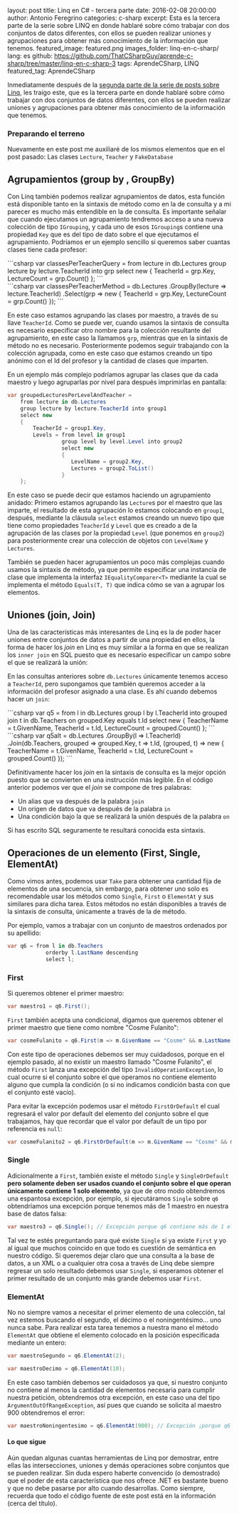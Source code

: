 layout: post
title: Linq en C# - tercera parte
date: 2016-02-08 20:00:00
author: Antonio Feregrino
categories: c-sharp
excerpt: Esta es la tercera parte de la serie sobre LINQ en donde hablaré sobre cómo trabajar con dos conjuntos de datos diferentes, con ellos se pueden realizar uniones y agrupaciones para obtener más conocimiento de la información que tenemos.
featured_image: featured.png
images_folder: linq-en-c-sharp/
lang: es
github: https://github.com/ThatCSharpGuy/aprende-c-sharp/tree/master/linq-en-c-sharp-3
tags: AprendeCSharp, LINQ
featured_tag: AprendeCSharp

Inmediatamente después de la [segunda parte de la serie de posts sobre Linq](/post/linq-en-c-sharp-2), les traigo este, que es la tercera parte en donde hablaré sobre cómo trabajar con dos conjuntos de datos diferentes, con ellos se pueden realizar uniones y agrupaciones para obtener más conocimiento de la información que tenemos.
  
### Preparando el terreno  
Nuevamente en este post me auxiliaré de los mismos elementos que en el post pasado: Las clases `Lecture`, `Teacher` y `FakeDatabase`   
   
  
## Agrupamientos (group by , GroupBy)  
Con Linq también podemos realizar agrupamientos de datos, esta función está disponible tanto en la sintaxis de método como en la de consulta y a mi parecer es mucho más entendible en la de consulta. Es importante señalar que cuando ejecutamos un agrupamiento tendremos acceso a una nueva colección de tipo `IGrouping`, y cada uno de esos `IGrouping`s contiene una propiedad `Key` que es del tipo de dato sobre el que ejecutamos el agrupamiento. Podríamos er un ejemplo sencillo si queremos saber cuantas clases tiene cada profesor:  

<div class="pure-g">
<div class="pure-u-1 pure-u-md-1-2">
```csharp  
var classesPerTeacherQuery =
    from lecture in db.Lectures
    group lecture by lecture.TeacherId into grp
    select new
    {
        TeacherId = grp.Key,
        LectureCount = grp.Count()
    };
```  
</div>
<div class="pure-u-1 pure-u-md-1-2">
```csharp  
var classesPerTeacherMethod = db.Lectures
    .GroupBy(lecture => lecture.TeacherId)
    .Select(grp =>
        new
        {
            TeacherId = grp.Key,
            LectureCount = grp.Count()
        });
```  
</div>  
</div>  

En este caso estamos agrupando las clases por maestro, a través de su llave `TeacherId`. Como se puede ver, cuando usamos la sintaxis de consulta es necesario especificar otro nombre para la colección resultante del agrupamiento, en este caso la llamamos `grp`, mientras que en la sintaxis de método no es necesario. Posteriormente podemos seguir trabajando con la colección agrupada, como en este caso que estamos creando un tipo anónimo con el Id del profesor y la cantidad de clases que imparten.  
  
En un ejemplo más complejo podríamos agrupar las clases que da cada maestro y luego agruparlas por nivel para después imprimirlas en pantalla:

```csharp  
var groupedLecturesPerLevelAndTeacher =
    from lecture in db.Lectures
    group lecture by lecture.TeacherId into group1
    select new
    {
        TeacherId = group1.Key,
        Levels = from level in group1
                 group level by level.Level into group2
                 select new
                 {
                    LevelName = group2.Key,
                    Lectures = group2.ToList()
                 }
    };
```  

En este caso se puede decir que estamos haciendo un agrupamiento anidado: Primero estamos agrupando las `Lecture`s por el maestro que las imparte, el resultado de esta agrupación lo estamos colocando en `group1`, después, mediante la cláusula `select` estamos creando un nuevo tipo que tiene como propiedades `TeacherId` y `Level` que es creado a de la agrupación de las clases por la propiedad `Level` (que ponemos en `group2`) para posteriormente crear una colección de objetos con `LevelName` y `Lectures`.

También se pueden hacer agrupamientos un poco más complejas cuando usamos la sintaxis de método, ya que permite especificar una instancia de clase que implementa la interfaz `IEqualityComparer<T>` mediante la cual se implementa el método `Equals(T, T)` que indica cómo se van a agrupar los elementos.  
  
## Uniones (join, Join)  
Una de las características más interesantes de Linq es la de poder hacer uniones entre conjuntos de datos a partir de una propiedad en ellos, la forma de hacer los *join* en Linq es muy similar a la forma en que se realizan los `inner join` en SQL puesto que es necesario especificar un campo sobre el que se realizará la unión:

En las consultas anteriores sobre `db.Lectures` únicamente tenemos acceso a `TeacherId`, pero supongamos que también queremos acceder a la información del profesor asignado a una clase. Es ahí cuando debemos hacer un `join`:   

<div class="pure-g">
<div class="pure-u-1 pure-u-md-1-2">
```csharp  
var q5 =
    from l in db.Lectures
    group l by l.TeacherId into grouped
    join t in db.Teachers on grouped.Key equals t.Id
    select new
    {
        TeacherName = t.GivenName,
        TeacherId = t.Id,
        LectureCount = grouped.Count()
    };
```  
</div>
<div class="pure-u-1 pure-u-md-1-2">
```csharp  
var q5alt = db.Lectures
    .GroupBy(l => l.TeacherId)
    .Join(db.Teachers, grouped => grouped.Key, t => t.Id,
    (grouped, t) => new
    {
        TeacherName = t.GivenName,
        TeacherId = t.Id,
        LectureCount = grouped.Count()
    });
```  
</div>  
</div>  

Definitivamente hacer los *join* en la sintaxis de consulta es la mejor opción puesto que se convierten en una instrucción más legible. En el código anterior podemos ver que el *join* se compone de tres palabras:  
 
 - Un alias que va después de la palabra `join`  
 - Un origen de datos que va después de la palabra `in`  
 - Una condición bajo la que se realizará la unión después de la palabra `on`  
  
Si has escrito SQL seguramente te resultará conocida esta sintaxis.  
  
## Operaciones de un elemento (First, Single, ElementAt)  
Como vimos antes, podemos usar `Take` para obtener una cantidad fija de elementos de una secuencia, sin embargo, para obtener uno solo es recomendable usar los métodos como `Single`, `First` o `ElementAt` y sus similares para dicha tarea. Estos métodos no están disponibles a través de la sintaxis de consulta, únicamente a través de la de método.  
  
Por ejemplo, vamos a trabajar con un conjunto de maestros ordenados por su apellido:

```csharp  
var q6 = from l in db.Teachers
            orderby l.LastName descending
            select l;
```  

### First

Si queremos obtener el primer maestro:

```csharp  
var maestro1 = q6.First();
``` 

`First` también acepta una condicional, digamos que queremos obtener el primer maestro que tiene como nombre "Cosme Fulanito":

```csharp  
var cosmeFulanito = q6.First(m => m.GivenName == "Cosme" && m.LastName == "Fulanito");
``` 

Con este tipo de operaciones debemos ser muy cuidadosos, porque en el ejemplo pasado, al no existir un maestro llamado "Cosme Fulanito", el método `First` lanza una excepción del tipo `InvalidOperationException`, lo cual ocurre si el conjunto sobre el que operamos no contiene elemento alguno que cumpla la condición (o si no indicamos condición basta con que el conjunto esté vacío).  
  
Para evitar la excepción podemos usar el método `FirstOrDefault` el cual regresará el valor por default del elemento del conjunto sobre el que trabajamos, hay que recordar que el valor por default de un tipo por referencia es `null`:

```csharp  
var cosmeFulanito2 = q6.FirstOrDefault(m => m.GivenName == "Cosme" && m.LastName == "Fulanito");
``` 

### Single

Adicionalmente a `First`, también existe el método `Single` y `SingleOrDefault` **pero solamente deben ser usados cuando el conjunto sobre el que operan únicamente contiene 1 solo elemento**, ya que de otro modo obtendremos una espantosa excepción, por ejemplo, si ejecutáramos `Single` sobre `q6` obtendríamos una excepción porque tenemos más de 1 maestro en nuestra base de datos falsa:

```csharp  
var maestro3 = q6.Single(); // Excepción porque q6 contiene más de 1 elemento
``` 
 
Tal vez te estés preguntando para qué existe `Single` si ya existe `First` y yo al igual que muchos coincido en que todo es cuestión de semántica en nuestro código. Si queremos dejar claro que una consulta a la base de datos, a un XML o a cualquier otra cosa a través de Linq debe siempre regresar un solo resultado debemos usar `Single`, si esperamos obtener el primer resultado de un conjunto más grande debemos usar `First`.  
  
### ElementAt  
No no siempre vamos a necesitar el primer elemento de una colección, tal vez estemos buscando el segundo, el décimo o el noningentésimo... uno nunca sabe. Para realizar esta tarea tenemos a nuestra mano el método `ElementAt` que obtiene el elemento colocado en la posición especificada mediante un entero:  

```csharp  
var maestroSegundo = q6.ElementAt(2);

var maestroDecimo = q6.ElementAt(10);
``` 

En este caso también debemos ser cuidadosos ya que, si nuestro conjunto no contiene al menos la cantidad de elementos necesaria para cumplir nuestra petición, obtendremos otra excepción, en este caso una del tipo `ArgumentOutOfRangeException`, así pues que cuando se solicita al maestro 900 obtendremos el error:
 
```csharp  
var maestroNoningentesimo = q6.ElementAt(900); // Excepción ¡porque q6 no tiene 900 maestros!
``` 
    
#### Lo que sigue  
Aún quedan algunas cuantas herramientas de Linq por demostrar, entre ellas las intersecciones, uniones y demás operaciones sobre conjuntos que se pueden realizar. Sin duda espero haberte convencido (o demostrado) que el poder de esta característica que nos ofrece .NET es bastante bueno y que no debe pasarse por alto cuando desarrollas. Como siempre, recuerda que todo el código fuente de este post está en la información (cerca del título).